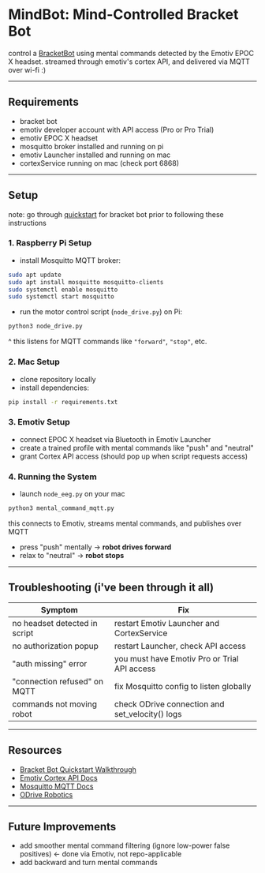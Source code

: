 # MindBot: Mind-Controlled Bracket Bot 

control a [BracketBot](https://www.bracket.bot/) using mental commands detected by the Emotiv EPOC X headset. streamed through emotiv's cortex API, and delivered via MQTT over wi-fi :)


---

## Requirements

- bracket bot
- emotiv developer account with API access (Pro or Pro Trial)
- emotiv EPOC X headset
- mosquitto broker installed and running on pi
- emotiv Launcher installed and running on mac
- cortexService running on mac (check port 6868)

---


## Setup

note: go through [quickstart](https://github.com/BracketBotCapstone/quickstart) for bracket bot prior to following these instructions

### 1. Raspberry Pi Setup

- install Mosquitto MQTT broker:

```bash
sudo apt update
sudo apt install mosquitto mosquitto-clients
sudo systemctl enable mosquitto
sudo systemctl start mosquitto
```

- run the motor control script (`node_drive.py`) on Pi:

```bash
python3 node_drive.py
```

^ this listens for MQTT commands like `"forward"`, `"stop"`, etc.

### 2. Mac Setup

- clone repository locally
- install dependencies:

```bash
pip install -r requirements.txt
```

### 3. Emotiv Setup

- connect EPOC X headset via Bluetooth in Emotiv Launcher
- create a trained profile with mental commands like "push" and "neutral"
- grant Cortex API access (should pop up when script requests access)

### 4. Running the System

- launch `node_eeg.py` on your mac

```bash
python3 mental_command_mqtt.py
```

this connects to Emotiv, streams mental commands, and publishes over MQTT

- press "push" mentally → **robot drives forward**
- relax to "neutral" → **robot stops**

---


## Troubleshooting (i've been through it all)

| Symptom | Fix |
|---------|-----|
| no headset detected in script | restart Emotiv Launcher and CortexService |
| no authorization popup | restart Launcher, check API access |
| "auth missing" error | you must have Emotiv Pro or Trial API access |
| "connection refused" on MQTT | fix Mosquitto config to listen globally |
| commands not moving robot | check ODrive connection and set_velocity() logs |

---

## Resources

- [Bracket Bot Quickstart Walkthrough](https://docs.bracket.bot/docs/kit-assembly)
- [Emotiv Cortex API Docs](https://emotiv.gitbook.io/cortex-api/)
- [Mosquitto MQTT Docs](https://mosquitto.org/)
- [ODrive Robotics](https://docs.odriverobotics.com/)

---

## Future Improvements

- add smoother mental command filtering (ignore low-power false positives) <- done via Emotiv, not repo-applicable
- add backward and turn mental commands
